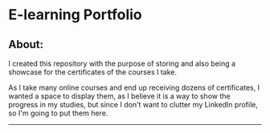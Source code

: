 <h1>E-learning Portfolio</h1>

<h2>About:</h2>

I created this repository with the purpose of storing and also being a showcase for the certificates of the courses I take.

As I take many online courses and end up receiving dozens of certificates, I wanted a space to display them, as I believe it is a way to show the progress in my studies, but since I don't want to clutter my LinkedIn profile, so I'm going to put them here.

---
